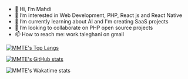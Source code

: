 - 👋 Hi, I’m Mahdi
- 👀 I’m interested in Web Development, PHP, React js and React Native 
- 🌱 I’m currently learning about AI and I'm creating SaaS projects
- 💞️ I’m looking to collaborate on PHP open source projects
- 📫 How to reach me: work.taleghani on gmail

[![MMTE's Top Langs](https://github-readme-stats.vercel.app/api/top-langs/?username=mmte)](https://github.com/anuraghazra/github-readme-stats)

[![MMTE's GitHub stats](https://github-readme-stats.vercel.app/api?username=mmte)](https://github.com/anuraghazra/github-readme-stats)

![MMTE's Wakatime stats](https://wakatime.com/share/@mmte/edded1bd-90b9-467b-ba91-d17f4b1ad797.png)

<!---
MMTE/MMTE is a ✨ special ✨ repository because its `README.md` (this file) appears on your GitHub profile.
You can click the Preview link to take a look at your changes.
--->

